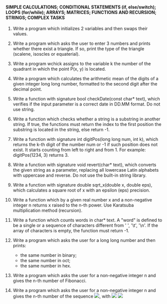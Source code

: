    #### SIMPLE CALCULATIONS; CONDITIONAL STATEMENTS (if, else/switch); LOOPS (for/while); ARRAYS; MATRICES; FUNCTIONS AND                    RECURSION; STRINGS; COMPLEX TASKS

1. Write a program which initializes 2 variables and then swaps their values.

2. Write a program which asks the user to enter 3 numbers and prints whether there exist a triangle. If so, print the type of the 
   triangle (scalene, isoscles or equaterial).
   
3. Write a program wchick assigns to the variable k the number of the quadrant in which the point P(x, y) is located.

4. Write a program which calculates the arithmetic mean of the digits of a given integer long long number, formatted to the second 
   digit after the decimal point.

5. Write a function with signature bool checkDate(const char* text), which verifies if the input parameter is a correct date in 
   DD.MM format. Do not use string.
   
6. Write a function which checks whether a string is а substring in another string. If true, the functions must return the index 
   to the first position the substring is located in the string, else return -1.
   
7. Write a function with signature int digitPos(long long num, int k), which returns the k-th digit of the number num or -1 if 
   such position does not exist. It starts counting from left to right and from 1. For example: digitPos(1234, 3) returns 3.
   
8. Write a function with signature void revert(char* text), which converts the given string as a parameter, replacing all 
   lowercase Latin alphabets with uppercase and reverse. Do not use the built-in string library.
   
9. Write a function with signature double sqrt_x(double x, double eps), which calculates a square root of x with an epsilon (eps) 
   precision.
   
10. Write a function which by a given real number x and a non-negative integer n returns x raised to the n-th power. Use Karatsuba
   multiplication method (recursion).

11. Write a function which counts words in char* text. A "word" is defined to be a single or a sequence of characters different from 
   ' ', '\t', '\n'. If the array of characters is empty, the function must return -1.
   
12. Write a program which asks the user for a long long number and then prints:
    - the same number in binary;
    -  the same number in oct;
    -  the same number in hex.

13. Write a program which asks the user for a non-negative integer n and gives the n-th number of Fibonacci.

14. Write a program which asks the user for a non-negative integer n and gives the n-th number of the sequence <img src="https://latex.codecogs.com/svg.latex?\Large&space;a_{n+2}=5a_{n+1}-6a_n+6^n">, with <img src="https://latex.codecogs.com/svg.latex?\Large&space;a_0=0"> <img src="https://latex.codecogs.com/svg.latex?\Large&space;a_1=1">

